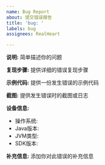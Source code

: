 ```yaml
---
name: Bug Report
about: 提交错误报告
title: 'bug: '
labels: bug
assignees: RealHeart

---
```


**说明:**
简单描述你的问题

**复现步骤:**
提供详细的错误复现步骤

**示例代码:**
提供一份发生错误的示例代码

**截图:**
提供发生错误时的截图或日志

**设备信息:**
 - 操作系统: 
 - Java版本: 
 - JVM类型: 
 - SDK版本: 

**补充信息:**
添加你对此错误的补充信息
